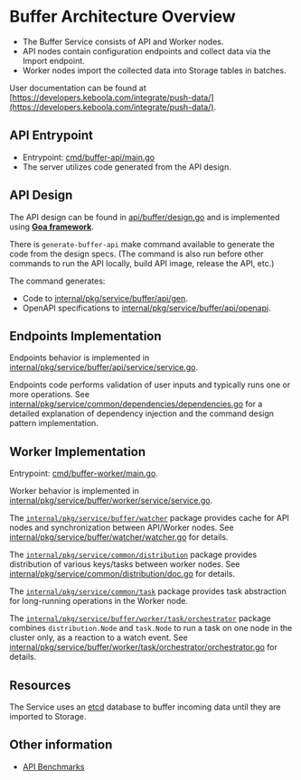 # Buffer Architecture Overview

- The Buffer Service consists of API and Worker nodes.
- API nodes contain configuration endpoints and collect data via the Import endpoint.
- Worker nodes import the collected data into Storage tables in batches.

User documentation can be found at [https://developers.keboola.com/integrate/push-data/](https://developers.keboola.com/integrate/push-data/).

## API Entrypoint

- Entrypoint: [cmd/buffer-api/main.go](../../cmd/buffer-api/main.go)
- The server utilizes code generated from the API design.

## API Design

The API design can be found in [api/buffer/design.go](../../api/buffer/design.go) and is implemented using **[Goa framework](https://goa.design/)**.

There is `generate-buffer-api` make command available to generate the code from the design specs. (The command is
also run before other commands to run the API locally, build API image, release the API, etc.)

The command generates:
- Code to [internal/pkg/service/buffer/api/gen](../../internal/pkg/service/buffer/api/gen).
- OpenAPI specifications to [internal/pkg/service/buffer/api/openapi](../../internal/pkg/service/buffer/api/openapi).

## Endpoints Implementation

Endpoints behavior is implemented in [internal/pkg/service/buffer/api/service/service.go](../../internal/pkg/service/buffer/api/service/service.go).

Endpoints code performs validation of user inputs and typically runs one or more operations. 
See [internal/pkg/service/common/dependencies/dependencies.go](../../internal/pkg/service/common/dependencies/dependencies.go)
for a detailed explanation of dependency injection and the command design pattern implementation.

## Worker Implementation
Entrypoint: [cmd/buffer-worker/main.go](../../cmd/buffer-worker/main.go).

Worker behavior is implemented in [internal/pkg/service/buffer/worker/service/service.go](../../internal/pkg/service/buffer/worker/service/service.go).

The [`internal/pkg/service/buffer/watcher`](../../internal/pkg/service/buffer/watcher) package provides cache for API nodes
and synchronization between API/Worker nodes. See [internal/pkg/service/buffer/watcher/watcher.go](../../internal/pkg/service/buffer/watcher/watcher.go) for details.

The [`internal/pkg/service/common/distribution`](../../internal/pkg/service/common/distribution) package
provides distribution of various keys/tasks between worker nodes. See [internal/pkg/service/common/distribution/doc.go](../../internal/pkg/service/common/distribution/doc.go) for details.

The [`internal/pkg/service/common/task`](../../internal/pkg/service/common/task) package
provides task abstraction for long-running operations in the Worker node.

The [`internal/pkg/service/buffer/worker/task/orchestrator`](../../internal/pkg/service/common/task/orchestrator) package
combines `distribution.Node` and `task.Node` to run a task on one node in the cluster only, as a reaction to a watch event. See [internal/pkg/service/buffer/worker/task/orchestrator/orchestrator.go](../../internal/pkg/service/common/task/orchestrator/orchestrator.go) for details.

## Resources

The Service uses an [etcd](https://etcd.io/) database to buffer incoming data until they are imported to Storage.

## Other information

- [API Benchmarks](./benchmarks.md)
